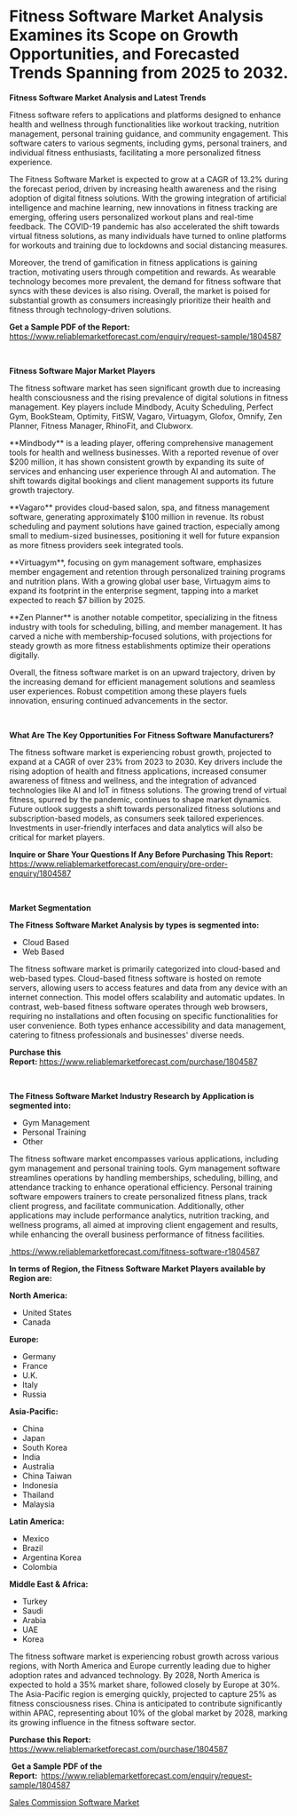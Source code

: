 <p><h1>Fitness Software Market Analysis Examines its Scope on Growth Opportunities, and Forecasted Trends Spanning from 2025 to 2032.</h1></p><p><strong>Fitness Software Market Analysis and Latest Trends</strong></p>
<p><p>Fitness software refers to applications and platforms designed to enhance health and wellness through functionalities like workout tracking, nutrition management, personal training guidance, and community engagement. This software caters to various segments, including gyms, personal trainers, and individual fitness enthusiasts, facilitating a more personalized fitness experience.</p><p>The Fitness Software Market is expected to grow at a CAGR of 13.2% during the forecast period, driven by increasing health awareness and the rising adoption of digital fitness solutions. With the growing integration of artificial intelligence and machine learning, new innovations in fitness tracking are emerging, offering users personalized workout plans and real-time feedback. The COVID-19 pandemic has also accelerated the shift towards virtual fitness solutions, as many individuals have turned to online platforms for workouts and training due to lockdowns and social distancing measures.</p><p>Moreover, the trend of gamification in fitness applications is gaining traction, motivating users through competition and rewards. As wearable technology becomes more prevalent, the demand for fitness software that syncs with these devices is also rising. Overall, the market is poised for substantial growth as consumers increasingly prioritize their health and fitness through technology-driven solutions.</p></p>
<p><strong>Get a Sample PDF of the Report:&nbsp;</strong> <a href="https://www.reliablemarketforecast.com/enquiry/request-sample/1804587?utm_campaign=2761&utm_medium=2&utm_source=Github&utm_content=ia&utm_term=10032025&utm_id=fitness-software">https://www.reliablemarketforecast.com/enquiry/request-sample/1804587</a></p>
<p>&nbsp;</p>
<p><strong>Fitness Software Major Market Players</strong></p>
<p><p>The fitness software market has seen significant growth due to increasing health consciousness and the rising prevalence of digital solutions in fitness management. Key players include Mindbody, Acuity Scheduling, Perfect Gym, BookSteam, Optimity, FitSW, Vagaro, Virtuagym, Glofox, Omnify, Zen Planner, Fitness Manager, RhinoFit, and Clubworx.</p><p>**Mindbody** is a leading player, offering comprehensive management tools for health and wellness businesses. With a reported revenue of over $200 million, it has shown consistent growth by expanding its suite of services and enhancing user experience through AI and automation. The shift towards digital bookings and client management supports its future growth trajectory.</p><p>**Vagaro** provides cloud-based salon, spa, and fitness management software, generating approximately $100 million in revenue. Its robust scheduling and payment solutions have gained traction, especially among small to medium-sized businesses, positioning it well for future expansion as more fitness providers seek integrated tools.</p><p>**Virtuagym**, focusing on gym management software, emphasizes member engagement and retention through personalized training programs and nutrition plans. With a growing global user base, Virtuagym aims to expand its footprint in the enterprise segment, tapping into a market expected to reach $7 billion by 2025.</p><p>**Zen Planner** is another notable competitor, specializing in the fitness industry with tools for scheduling, billing, and member management. It has carved a niche with membership-focused solutions, with projections for steady growth as more fitness establishments optimize their operations digitally.</p><p>Overall, the fitness software market is on an upward trajectory, driven by the increasing demand for efficient management solutions and seamless user experiences. Robust competition among these players fuels innovation, ensuring continued advancements in the sector.</p></p>
<p>&nbsp;</p>
<p><strong>What Are The Key Opportunities For Fitness Software Manufacturers?</strong></p>
<p><p>The fitness software market is experiencing robust growth, projected to expand at a CAGR of over 23% from 2023 to 2030. Key drivers include the rising adoption of health and fitness applications, increased consumer awareness of fitness and wellness, and the integration of advanced technologies like AI and IoT in fitness solutions. The growing trend of virtual fitness, spurred by the pandemic, continues to shape market dynamics. Future outlook suggests a shift towards personalized fitness solutions and subscription-based models, as consumers seek tailored experiences. Investments in user-friendly interfaces and data analytics will also be critical for market players.</p></p>
<p><strong>Inquire or Share Your Questions If Any Before Purchasing This Report:</strong> <a href="https://www.reliablemarketforecast.com/enquiry/pre-order-enquiry/1804587?utm_campaign=2761&utm_medium=2&utm_source=Github&utm_content=ia&utm_term=10032025&utm_id=fitness-software">https://www.reliablemarketforecast.com/enquiry/pre-order-enquiry/1804587</a></p>
<p>&nbsp;</p>
<p><strong>Market Segmentation</strong></p>
<p><strong>The Fitness Software Market Analysis by types is segmented into:</strong></p>
<p><ul><li>Cloud Based</li><li>Web Based</li></ul></p>
<p><p>The fitness software market is primarily categorized into cloud-based and web-based types. Cloud-based fitness software is hosted on remote servers, allowing users to access features and data from any device with an internet connection. This model offers scalability and automatic updates. In contrast, web-based fitness software operates through web browsers, requiring no installations and often focusing on specific functionalities for user convenience. Both types enhance accessibility and data management, catering to fitness professionals and businesses' diverse needs.</p></p>
<p><strong>Purchase this Report:&nbsp;</strong><a href="https://www.reliablemarketforecast.com/purchase/1804587?utm_campaign=2761&utm_medium=2&utm_source=Github&utm_content=ia&utm_term=10032025&utm_id=fitness-software">https://www.reliablemarketforecast.com/purchase/1804587</a></p>
<p>&nbsp;</p>
<p><strong>The Fitness Software Market Industry Research by Application is segmented into:</strong></p>
<p><ul><li>Gym Management</li><li>Personal Training</li><li>Other</li></ul></p>
<p><p>The fitness software market encompasses various applications, including gym management and personal training tools. Gym management software streamlines operations by handling memberships, scheduling, billing, and attendance tracking to enhance operational efficiency. Personal training software empowers trainers to create personalized fitness plans, track client progress, and facilitate communication. Additionally, other applications may include performance analytics, nutrition tracking, and wellness programs, all aimed at improving client engagement and results, while enhancing the overall business performance of fitness facilities.</p></p>
<p><a href="https://www.reliablemarketforecast.com/fitness-software-r1804587?utm_campaign=2761&utm_medium=2&utm_source=Github&utm_content=ia&utm_term=10032025&utm_id=fitness-software">&nbsp;https://www.reliablemarketforecast.com/fitness-software-r1804587</a></p>
<p><strong>In terms of Region, the Fitness Software Market Players available by Region are:</strong></p>
<p>
    <p> <strong> North America: </strong>
        <ul>
            <li>United States</li>
            <li>Canada</li>
        </ul>
        </p> 
    <p> <strong> Europe: </strong>
        <ul>
            <li>Germany</li>
            <li>France</li>
            <li>U.K.</li>
            <li>Italy</li>
            <li>Russia</li>
        </ul>
        </p> 
    <p> <strong> Asia-Pacific: </strong>
        <ul>
            <li>China</li>
            <li>Japan</li>
            <li>South Korea</li>
            <li>India</li>
            <li>Australia</li>
            <li>China Taiwan</li>
            <li>Indonesia</li>
            <li>Thailand</li>
            <li>Malaysia</li>
        </ul>
        </p> 
    <p> <strong> Latin America: </strong>
        <ul>
            <li>Mexico</li>
            <li>Brazil</li>
            <li>Argentina Korea</li>
            <li>Colombia</li>
        </ul>
        </p> 
    <p> <strong> Middle East & Africa: </strong>
        <ul>
            <li>Turkey</li>
            <li>Saudi</li>
            <li>Arabia</li>
            <li>UAE</li>
            <li>Korea</li>
        </ul>
    </p>
    </p>
<p><p>The fitness software market is experiencing robust growth across various regions, with North America and Europe currently leading due to higher adoption rates and advanced technology. By 2028, North America is expected to hold a 35% market share, followed closely by Europe at 30%. The Asia-Pacific region is emerging quickly, projected to capture 25% as fitness consciousness rises. China is anticipated to contribute significantly within APAC, representing about 10% of the global market by 2028, marking its growing influence in the fitness software sector.</p></p>
<p><strong>Purchase this Report: </strong><a href="https://www.reliablemarketforecast.com/purchase/1804587?utm_campaign=2761&utm_medium=2&utm_source=Github&utm_content=ia&utm_term=10032025&utm_id=fitness-software">https://www.reliablemarketforecast.com/purchase/1804587</a></p>
<p>&nbsp;<strong>Get a Sample PDF of the Report:&nbsp;&nbsp;</strong><a href="https://www.reliablemarketforecast.com/enquiry/request-sample/1804587?utm_campaign=2761&utm_medium=2&utm_source=Github&utm_content=ia&utm_term=10032025&utm_id=fitness-software">https://www.reliablemarketforecast.com/enquiry/request-sample/1804587</a></p>
<p><strong></strong></p>
<p><p><a href="https://github.com/penglatilles/Market-Research-Report-List-1/blob/main/sales-commission-software-market.md?utm_campaign=2761&utm_medium=2&utm_source=Github&utm_content=ia&utm_term=10032025&utm_id=fitness-software">Sales Commission Software Market</a></p></p>